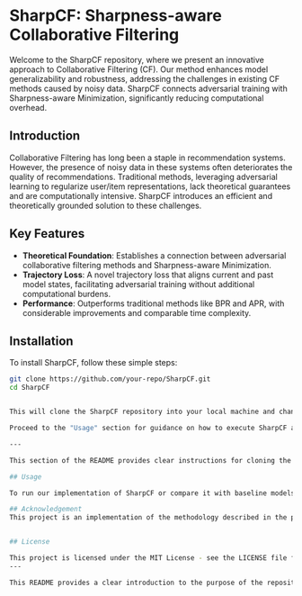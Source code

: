 # SharpCF: Sharpness-aware Collaborative Filtering

Welcome to the SharpCF repository, where we present an innovative approach to Collaborative Filtering (CF). Our method enhances model generalizability and robustness, addressing the challenges in existing CF methods caused by noisy data. SharpCF connects adversarial training with Sharpness-aware Minimization, significantly reducing computational overhead.

## Introduction

Collaborative Filtering has long been a staple in recommendation systems. However, the presence of noisy data in these systems often deteriorates the quality of recommendations. Traditional methods, leveraging adversarial learning to regularize user/item representations, lack theoretical guarantees and are computationally intensive. SharpCF introduces an efficient and theoretically grounded solution to these challenges.

## Key Features

- **Theoretical Foundation**: Establishes a connection between adversarial collaborative filtering methods and Sharpness-aware Minimization.
- **Trajectory Loss**: A novel trajectory loss that aligns current and past model states, facilitating adversarial training without additional computational burdens.
- **Performance**: Outperforms traditional methods like BPR and APR, with considerable improvements and comparable time complexity.

## Installation

To install SharpCF, follow these simple steps:

```bash
git clone https://github.com/your-repo/SharpCF.git
cd SharpCF


This will clone the SharpCF repository into your local machine and change your current directory to the newly cloned SharpCF directory. Now, you are all set to begin using the implementation.

Proceed to the "Usage" section for guidance on how to execute SharpCF and compare it with baseline models.

---

This section of the README provides clear instructions for cloning the repository and prepares the user to move on to the next steps in setting up and using SharpCF.

## Usage

To run our implementation of SharpCF or compare it with baseline models, copy the .ipynb file and run it in Kaggle notebooks since google colab provides low amount of ram usage.

## Acknowledgement
This project is an implementation of the methodology described in the paper "Adversarial Collaborative Filtering for Free" (arXiv:2308.13541). We acknowledge the original authors for their groundbreaking work.


## License

This project is licensed under the MIT License - see the LICENSE file for details.
---

This README provides a clear introduction to the purpose of the repository, acknowledging the original research and presenting your implementation with a focus on replicating and testing the described methodology.

